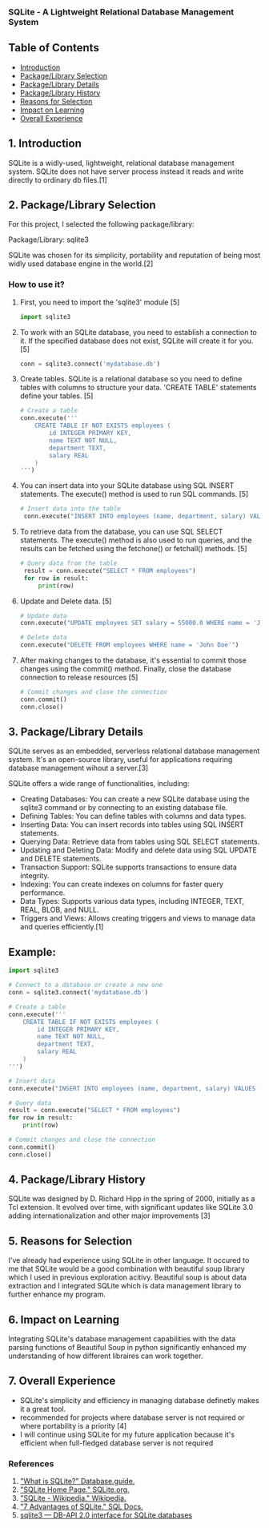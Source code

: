 ### SQLite - A Lightweight Relational Database Management System

## Table of Contents

- [Introduction](#introduction)
- [Package/Library Selection](#package-library-selection)
- [Package/Library Details](#package-library-details)
- [Package/Library History](#package-library-history)
- [Reasons for Selection](#reasons-for-selection)
- [Impact on Learning](#impact-on-learning)
- [Overall Experience](#overall-experience)

## 1. Introduction <a name="introduction"></a>

SQLite is a widly-used, lightweight, relational database management system. SQLite does not have server process instead it reads and write directly to ordinary db files.[1]

## 2. Package/Library Selection <a name="package-library-selection"></a>

For this project, I selected the following package/library:

Package/Library: sqlite3

SQLite was chosen for its simplicity, portability and reputation of being most widly used database engine in the world.[2]

### How to use it?

1. First, you need to import the 'sqlite3' module [5]

   ```python
   import sqlite3
   ```

2. To work with an SQLite database, you need to establish a connection to it. If the specified database does not exist, SQLite will create it for you. [5]

   ```python
   conn = sqlite3.connect('mydatabase.db')
   ```

3. Create tables. SQLite is a relational database so you need to define tables with columns to structure your data. 'CREATE TABLE' statements define your tables. [5]

   ```python
   # Create a table
   conn.execute('''
       CREATE TABLE IF NOT EXISTS employees (
           id INTEGER PRIMARY KEY,
           name TEXT NOT NULL,
           department TEXT,
           salary REAL
       )
   ''')
   ```

4. You can insert data into your SQLite database using SQL INSERT statements. The execute() method is used to run SQL commands. [5]

   ```python
   # Insert data into the table
    conn.execute("INSERT INTO employees (name, department, salary) VALUES (?, ?, ?)", ("John Doe", "HR", 50000.0))
   ```

5. To retrieve data from the database, you can use SQL SELECT statements. The execute() method is also used to run queries, and the results can be fetched using the fetchone() or fetchall() methods. [5]
   ```python
   # Query data from the table
    result = conn.execute("SELECT * FROM employees")
    for row in result:
        print(row)
   ```
6. Update and Delete data. [5]

   ```python
   # Update data
   conn.execute("UPDATE employees SET salary = 55000.0 WHERE name = 'John Doe'")

   # Delete data
   conn.execute("DELETE FROM employees WHERE name = 'John Doe'")
   ```

7. After making changes to the database, it's essential to commit those changes using the commit() method. Finally, close the database connection to release resources [5]

   ```python
   # Commit changes and close the connection
   conn.commit()
   conn.close()
   ```

## 3. Package/Library Details <a name="package-library-details"></a>

SQLite serves as an embedded, serverless relational database management system. It's an open-source library, useful for applications requiring database management wihout a server.[3]

SQLite offers a wide range of functionalities, including:

- Creating Databases: You can create a new SQLite database using the sqlite3 command or by connecting to an existing database file.
- Defining Tables: You can define tables with columns and data types.
- Inserting Data: You can insert records into tables using SQL INSERT statements.
- Querying Data: Retrieve data from tables using SQL SELECT statements.
- Updating and Deleting Data: Modify and delete data using SQL UPDATE and DELETE statements.
- Transaction Support: SQLite supports transactions to ensure data integrity.
- Indexing: You can create indexes on columns for faster query performance.
- Data Types: Supports various data types, including INTEGER, TEXT, REAL, BLOB, and NULL.
- Triggers and Views: Allows creating triggers and views to manage data and queries efficiently.[1]

## Example:

```python
import sqlite3

# Connect to a database or create a new one
conn = sqlite3.connect('mydatabase.db')

# Create a table
conn.execute('''
    CREATE TABLE IF NOT EXISTS employees (
        id INTEGER PRIMARY KEY,
        name TEXT NOT NULL,
        department TEXT,
        salary REAL
    )
''')

# Insert data
conn.execute("INSERT INTO employees (name, department, salary) VALUES (?, ?, ?)", ("John Doe", "HR", 50000.0))

# Query data
result = conn.execute("SELECT * FROM employees")
for row in result:
    print(row)

# Commit changes and close the connection
conn.commit()
conn.close()

```

## 4. Package/Library History <a name="package-library-history"></a>

SQLite was designed by D. Richard Hipp in the spring of 2000, initially as a Tcl extension. It evolved over time, with significant updates like SQLite 3.0 adding internationalization and other major improvements [3]

## 5. Reasons for Selection <a name="reasons-for-selection"></a>

I've already had experience using SQLite in other language. It occured to me that SQLite would be a good combination with beautiful soup library which I used in previous exploration acitivy. Beautiful soup is about data extraction and I integrated SQLite which is data management library to further enhance my program.

## 6. Impact on Learning <a name="impact-on-learning"></a>

Integrating SQLite's database management capabilities with the data parsing functions of Beautiful Soup in python significantly enhanced my understanding of how different libraires can work together.

## 7. Overall Experience <a name="overall-experience"></a>

- SQLite's simplicity and efficiency in managing database definetly makes it a great tool.
- recommended for projects where database server is not required or where portability is a priority [4]
- I will continue using SQLite for my future application because it's efficient when full-fledged database server is not required

### References

1. ["What is SQLite?" Database.guide.](https://database.guide/what-is-sqlite/)
2. ["SQLite Home Page." SQLite.org.](https://www.sqlite.org/index.html)
3. ["SQLite - Wikipedia." Wikipedia.](https://en.wikipedia.org/wiki/SQLite/)
4. ["7 Advantages of SQLite." SQL Docs.](https://sqldocs.org/sqlite/sqlite-advantages/)
5. [sqlite3 — DB-API 2.0 interface for SQLite databases](https://docs.python.org/3/library/sqlite3.html)
